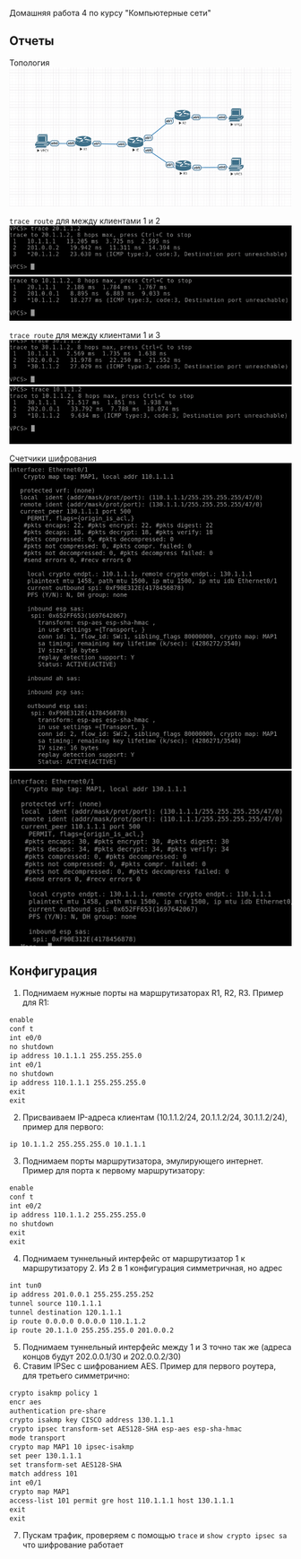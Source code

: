 Домашняя работа 4 по курсу "Компьютерные сети"

## Отчеты

Топология
![](images/topology.png)

`trace route` для между клиентами 1 и 2
![](images/trace12.png)
![](images/trace21.png)

`trace route` для между клиентами 1 и 3
![](images/trace13.png)
![](images/trace31.png)

Счетчики шифрования
![](images/ipsec1.png)
![](images/ipsec3.png)

## Конфигурация

1. Поднимаем нужные порты на маршрутизаторах R1, R2, R3. Пример для R1:
```
enable
conf t
int e0/0
no shutdown
ip address 10.1.1.1 255.255.255.0
int e0/1
no shutdown
ip address 110.1.1.1 255.255.255.0
exit
exit
```
2. Присваиваем IP-адреса клиентам (10.1.1.2/24, 20.1.1.2/24, 30.1.1.2/24), пример для первого:
```
ip 10.1.1.2 255.255.255.0 10.1.1.1
```
3. Поднимаем порты маршрутизатора, эмулирующего интернет. Пример для порта к первому маршрутизатору:
```
enable
conf t
int e0/2
ip address 110.1.1.2 255.255.255.0
no shutdown
exit
exit
```
4. Поднимаем туннельный интерфейс от маршрутизатор 1 к маршрутизатору 2. Из 2 в 1 конфигурация симметричная, но адрес 
```
int tun0
ip address 201.0.0.1 255.255.255.252
tunnel source 110.1.1.1
tunnel destination 120.1.1.1
ip route 0.0.0.0 0.0.0.0 110.1.1.2
ip route 20.1.1.0 255.255.255.0 201.0.0.2
```
5. Поднимаем туннельный интерфейс между 1 и 3 точно так же (адреса концов будут 202.0.0.1/30 и 202.0.0.2/30)
6. Ставим IPSec с шифрованием AES. Пример для первого роутера, для третьего симметрично:
```
crypto isakmp policy 1
encr aes
authentication pre-share
crypto isakmp key CISCO address 130.1.1.1
crypto ipsec transform-set AES128-SHA esp-aes esp-sha-hmac
mode transport
crypto map MAP1 10 ipsec-isakmp
set peer 130.1.1.1
set transform-set AES128-SHA
match address 101
int e0/1
crypto map MAP1
access-list 101 permit gre host 110.1.1.1 host 130.1.1.1
exit
exit
```
7. Пускам трафик, проверяем с помощью `trace` и `show crypto ipsec sa` что шифрование работает